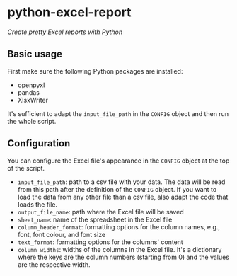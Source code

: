 # python-excel-report
_Create pretty Excel reports with Python_

## Basic usage

First make sure the following Python packages are installed:

- openpyxl
- pandas
- XlsxWriter

It's sufficient to adapt the `input_file_path` in the `CONFIG` object and then run the whole script.

## Configuration

You can configure the Excel file's appearance in the `CONFIG` object at the top of the script.
- `input_file_path`: path to a csv file with your data. 
  The data will be read from this path after the definition of the `CONFIG` object.
  If you want to load the data from any other file than a csv file, also adapt the code that loads the file.
- `output_file_name`: path where the Excel file will be saved
- `sheet_name`: name of the spreadsheet in the Excel file
- `column_header_format`: formatting options for the column names, e.g., font, font colour, and font size
- `text_format`: formatting options for the columns' content
- `column_widths`: widths of the columns in the Excel file.
  It's a dictionary where the keys are the column numbers (starting from 0)
  and the values are the respective width.
